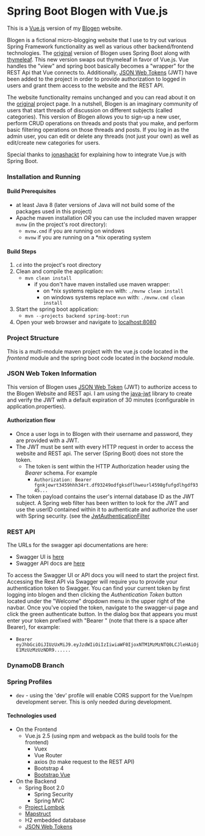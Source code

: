 Spring Boot Blogen with Vue.js
===================================
This is a [Vue.js](https://vuejs.org) version of my [Blogen](https://github.com/strohs/springboot-blogen) website.

Blogen is a fictional micro-blogging website that I use to try out various Spring Framework functionality as well as
 various other backend/frontend technologies. The [original](https://github.com/strohs/springboot-blogen) version 
 of Blogen uses Spring Boot along with [thymeleaf](https://www.thymeleaf.org/).  This new version swaps out 
 thymeleaf in favor of Vue.js. Vue handles the "view" and spring boot basically becomes a "wrapper" for the
  REST Api that Vue connects to.
 Additionally, [JSON Web Tokens](https://jwt.io/introduction/) (JWT) have been added to the project in order 
 to provide authorization to logged in users and grant them access to the website and the REST API. 

The website functionality remains unchanged and you can read about it on the 
[original](https://github.com/strohs/springboot-blogen) project page. In a nutshell, Blogen is an imaginary community
of users that start threads of discussion on different subjects (called categories). This version of Blogen
 allows you to sign-up a new user, perform CRUD operations on threads and posts that you make, and perform basic 
 filtering operations on those threads and posts. If you log in as the admin user, 
  you can edit or delete any threads (not just your own) as well as edit/create new categories for users.  

Special thanks to [jonashackt](https://github.com/jonashackt/spring-boot-vuejs) for explaining how to integrate Vue.js
with Spring Boot.


### Installation and Running
#### Build Prerequisites
* at least Java 8 (later versions of Java will not build some of the packages used in this project)
* Apache maven installation *OR* you can use the included maven wrapper `mvnw` (in the project's root directory):
    * `mvnw.cmd` if you are running on windows
    * `mvnw` if you are running on a *nix operating system 


#### Build Steps 
1. `cd` into the project's root directory
2. Clean and compile the application:
    * `mvn clean install`
        * if you don't have maven installed use maven wrapper: 
            * on *nix systems replace `mvn` with: `./mvnw clean install`
            * on windows systems replace `mvn` with: `./mvnw.cmd clean install` 
3. Start the spring boot application:
    * `mvn --projects backend spring-boot:run`
3. Open your web browser and navigate to [localhost:8080](http://localhost:8080/)


### Project Structure
This is a multi-module maven project with the vue.js code located in the *frontend* module and the spring boot code
located in the *backend* module.


### JSON Web Token Information
This version of Blogen uses [JSON Web Token](https://jwt.io/introduction/) (JWT) to authorize access to the 
Blogen Website and REST api. I am using the [java-jwt](https://github.com/auth0/java-jwt) library to create 
and verify the JWT with a default expiration of 30 minutes (configurable in application.properties).

#### Authorization flow
* Once a user logs in to Blogen with their username and password, they are provided with a JWT. 
* The JWT must be sent with every HTTP request in order to access the website and REST api. 
The server (Spring Boot) does not store the token.
    * The token is sent within the HTTP Authorization header using the *Bearer* schema. For example
        * `Authorization: Bearer fgnkjewrt3459hhh34rt.df93249odfgksdflhweurl4598gfufgdlhgdf9345...`
* The token payload contains the user's internal database ID as the JWT subject. A Spring web 
filter has been written to look for the JWT and use the userID contained within it to authenticate 
and authorize the user with Spring security. 
(see the [JwtAuthenticationFilter](https://github.com/strohs/springboot-blogen-vuejs/blob/master/backend/src/main/java/com/blogen/services/security/JwtAuthenticationFilter.java)  



### REST API
The URLs for the swagger api documentations are here:
* Swagger UI is [here](http://localhost:8080/swagger-ui.html#/)
* Swagger API docs are [here](http://localhost:8080/v2/api-docs)

To access the Swagger UI or API docs you will need to start the project first. Accessing the Rest API via Swagger
will require you to provide your authentication token to Swagger. You can find your current token by first 
logging into blogen and then clicking the *Authentication Token* button located under the "Welcome" dropdown 
menu in the upper right of the navbar. Once you've copied the token, navigate to the swagger-ui page and click the
green authenticate button. In the dialog box that appears you must enter your token prefixed with "Bearer " (note
that there is a space after Bearer), for example:
* `Bearer eyJhbGciOiJIUzUxMiJ9.eyJzdWIiOiIzIiwiaWF0IjoxNTM1MzMzNTQ0LCJleHAiOjE1MzUzMzUzNDR9......`
  

### DynamoDB Branch

### Spring Profiles
* `dev` - using the 'dev' profile will enable CORS support for the Vue/npm development server. This is only
needed during development.

#### Technologies used
* On the Frontend
    * Vue.js 2.5 (using npm and webpack as the build tools for the frontend)
        * Vuex
        * Vue Router
        * axios (to make request to the REST API)
        * Bootstrap 4
        * [Bootstrap Vue](https://bootstrap-vue.js.org/)
* On the Backend
    * Spring Boot 2.0
        * Spring Security
        * Spring MVC
    * [Project Lombok](https://projectlombok.org/)
    * [Mapstruct](http://mapstruct.org/)
    * H2 embedded database
    * [JSON Web Tokens](https://jwt.io/introduction/)